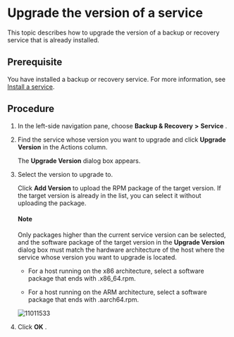 # Upgrade the version of a service

This topic describes how to upgrade the version of a backup or recovery service that is already installed.

## Prerequisite

You have installed a backup or recovery service. For more information, see [Install a service](../1000.manage-backup-and-recovery-service/200.installation-services.md).

## Procedure

1. In the left-side navigation pane, choose **Backup \& Recovery** **\>** **Service** .

2. Find the service whose version you want to upgrade and click **Upgrade Version** in the Actions column.

   The **Upgrade Version** dialog box appears.

3. Select the version to upgrade to.

   Click **Add Version** to upload the RPM package of the target version. If the target version is already in the list, you can select it without uploading the package.

    <main id="notice" type='explain'>
    <h4>Note</h4>
    <p>Only packages higher than the current service version can be selected, and the software package of the target version in the <strong>Upgrade Version</strong> dialog box must match the hardware architecture of the host where the service whose version you want to upgrade is located.</p>
    </main>

   * For a host running on the x86 architecture, select a software package that ends with .x86_64.rpm.

   * For a host running on the ARM architecture, select a software package that ends with .aarch64.rpm.

   ![11011533](https://help-static-aliyun-doc.aliyuncs.com/assets/img/en-US/7904306461/p346228.png)

4. Click **OK** .
